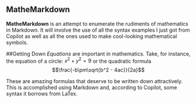 ## MatheMarkdown

**MatheMarkdown** is an attempt to enumerate the rudiments of mathematics in Markdown. It will involve the use of all the syntax examples I just got from Copilot as well as all the ones used to make cool-looking mathematical symbols. 

##Getting Down
*Equations* are important in mathematics. Take, for instance, the equation of a circle: $x^2 + y^2 = 9$ or the quadratic formula $$\frac{-b\pm\sqrt{b^2 - 4ac}}{2a}$$

These are amazing formulas that deserve to be written down attractively. This is accomplished using Markdown and, according to Copilot, some syntax it borrows from LaTex. 
